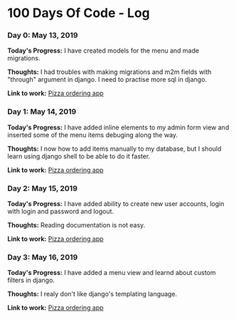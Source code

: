 # 100 Days Of Code - Log

### Day 0: May 13, 2019

**Today's Progress:** I have created models for the menu and made migrations.

**Thoughts:** I had troubles with making migrations and m2m fields with "through" argument in django. I need to practise more sql in django.

**Link to work:** [Pizza ordering app](https://github.com/grain111/Learn_CS/tree/project3/Web%20Development/project3)


### Day 1: May 14, 2019

**Today's Progress:** I have added inline elements to my admin form view and inserted some of the menu items debuging along the way.

**Thoughts:** I now how to add items manually to my database, but I should learn using django shell to be able to do it faster.

**Link to work:** [Pizza ordering app](https://github.com/grain111/Learn_CS/tree/project3/Web%20Development/project3)


### Day 2: May 15, 2019

**Today's Progress:** I have added ability to create new user accounts, login with login and password and logout.

**Thoughts:** Reading documentation is not easy.

**Link to work:** [Pizza ordering app](https://github.com/grain111/Learn_CS/tree/project3/Web%20Development/project3)


### Day 3: May 16, 2019

**Today's Progress:** I have added a menu view and learnd about custom filters in django.

**Thoughts:** I realy don't like django's templating language.

**Link to work:** [Pizza ordering app](https://github.com/grain111/Learn_CS/tree/project3/Web%20Development/project3)

